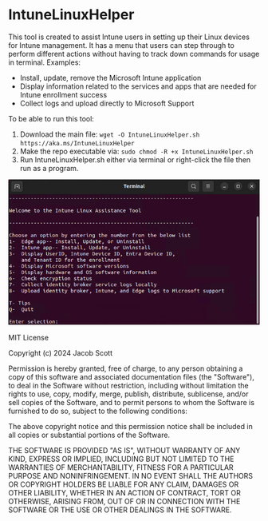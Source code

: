 # IntuneLinuxHelper
This tool is created to assist Intune users in setting up their Linux devices for Intune management.
It has a menu that users can step through to perform different actions without having to track down commands for usage in terminal. Examples:
- Install, update, remove the Microsoft Intune application
- Display information related to the services and apps that are needed for Intune enrollment success
- Collect logs and upload directly to Microsoft Support

To be able to run this tool: 
1. Download the main file: ```wget -O IntuneLinuxHelper.sh https://aka.ms/IntuneLinuxHelper```
2. Make the repo executable via: ```sudo chmod -R +x IntuneLinuxHelper.sh```
3. Run IntuneLinuxHelper.sh either via terminal or right-click the file then run as a program. 

![menuPage](Screenshot.png)

MIT License

Copyright (c) 2024 Jacob Scott

Permission is hereby granted, free of charge, to any person obtaining a copy
of this software and associated documentation files (the "Software"), to deal
in the Software without restriction, including without limitation the rights
to use, copy, modify, merge, publish, distribute, sublicense, and/or sell
copies of the Software, and to permit persons to whom the Software is
furnished to do so, subject to the following conditions:

The above copyright notice and this permission notice shall be included in all
copies or substantial portions of the Software.

THE SOFTWARE IS PROVIDED "AS IS", WITHOUT WARRANTY OF ANY KIND, EXPRESS OR
IMPLIED, INCLUDING BUT NOT LIMITED TO THE WARRANTIES OF MERCHANTABILITY,
FITNESS FOR A PARTICULAR PURPOSE AND NONINFRINGEMENT. IN NO EVENT SHALL THE
AUTHORS OR COPYRIGHT HOLDERS BE LIABLE FOR ANY CLAIM, DAMAGES OR OTHER
LIABILITY, WHETHER IN AN ACTION OF CONTRACT, TORT OR OTHERWISE, ARISING FROM,
OUT OF OR IN CONNECTION WITH THE SOFTWARE OR THE USE OR OTHER DEALINGS IN THE
SOFTWARE.
